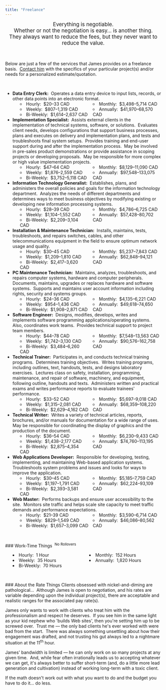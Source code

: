 ```yaml
---
title: "Freelance"
---
```


<div style="text-align: center;">
  <span style="font-size: larger;">
    Everything is negotiable.<br />
    Whether or not the negotiation is easy&hellip; is another thing.<br />
    They always want to reduce the fees, but they never want to reduce the value.
  </span><br />
  &nbsp;<br />
  &nbsp;
</div>

Below are just a few of the services that James provides on a freelance basis.&nbsp; <a href="{{ site.url }}/contact" rel="me" title="">Contact him</a> with
the specifics of your particular project(s) and/or needs for a personalized estimate/quotation.

<p>&nbsp;</p>
<ul>
  <li>
    <span style="font-weight: bolder;">Data Entry Clerk:</span>&nbsp; Operates a data entry device to input lists, records, or other data points into an
    electronic format.
    <ul style="-moz-columns: 2; -webkit-columns: 2; columns: 2; list-style-position: inside;">
      <li>Hourly:&nbsp; $20&#8211;33 CAD</li>
      <li>Weekly:&nbsp; $807&#8211;1,319 CAD</li>
      <li>Bi-Weekly:&nbsp; $1,614&#8211;2,637 CAD</li>
      <li>Monthly:&nbsp; $3,498&#8211;5,714 CAD</li>
      <li>Annually:&nbsp; $41,970&#8211;68,570 CAD</li>
    </ul>
  </li>
  <li>
    <span style="font-weight: bolder;">Implementation Specialist:</span>&nbsp; Assists external clients in the implementation of technical systems,
    software, or solutions.&nbsp; Evaluates client needs, develops configurations that support business processes, plans and executes on delivery and
    implementation plans, and tests and troubleshoots final system setups.&nbsp; Provides training and end-user support during and after the implementation
    process.&nbsp; May be involved in pre-sales product demonstrations or provide assistance in scoping projects or developing proposals.&nbsp; May be
    responsible for more complex or high value implementation projects.
    <ul style="-moz-columns: 2; -webkit-columns: 2; columns: 2; list-style-position: inside;">
      <li>Hourly:&nbsp; $47&#8211;64 CAD</li>
      <li>Weekly:&nbsp; $1,876&#8211;2,559 CAD</li>
      <li>Bi-Weekly:&nbsp; $3,752&#8211;5,118 CAD</li>
      <li>Monthly:&nbsp; $8,129&#8211;11,090 CAD</li>
      <li>Annually:&nbsp; $97,548&#8211;133,075 CAD</li>
    </ul>
  </li>
  <li>
    <span style="font-weight: bolder;">Information Technology Generalist:</span>&nbsp; Establishes, plans, and administers the overall policies and goals
    for the information technology department.&nbsp; Analyzes the needs of different departments and determines ways to meet business objectives by
    modifying existing or developing new information processing systems.
    <ul style="-moz-columns: 2; -webkit-columns: 2; columns: 2; list-style-position: inside;">
      <li>Hourly:&nbsp; $28&#8211;39 CAD</li>
      <li>Weekly:&nbsp; $1,104&#8211;1,552 CAD</li>
      <li>Bi-Weekly:&nbsp; $2,209&#8211;3,104 CAD</li>
      <li>Monthly:&nbsp; $4,786&#8211;6,725 CAD</li>
      <li>Annually:&nbsp; $57,428&#8211;80,702 CAD</li>
    </ul>
  </li>
  <li>
    <span style="font-weight: bolder;">Installation &amp; Maintenance Technician:</span>&nbsp; Installs, maintains, tests, troubleshoots, and repairs
    switches, cables, and other telecommunications equipment in the field to ensure optimum network usage and quality.
    <ul style="-moz-columns: 2; -webkit-columns: 2; columns: 2; list-style-position: inside;">
      <li>Hourly:&nbsp; $30&#8211;45 CAD</li>
      <li>Weekly:&nbsp; $1,209&#8211;1,810 CAD</li>
      <li>Bi-Weekly:&nbsp; $2,417&#8211;3,620 CAD</li>
      <li>Monthly:&nbsp; $5,237&#8211;7,843 CAD</li>
      <li>Annually:&nbsp; $62,848&#8211;94,121 CAD</li>
    </ul>
  </li>
  <li>
    <span style="font-weight: bolder;">PC Maintenance Technician:</span>&nbsp; Maintains, analyzes, troubleshoots, and repairs computer systems, hardware
    and computer peripherals.&nbsp; Documents, maintains, upgrades or replaces hardware and software systems.&nbsp; Supports and maintains user account
    information including rights, security and systems groups.
    <ul style="-moz-columns: 2; -webkit-columns: 2; columns: 2; list-style-position: inside;">
      <li>Hourly:&nbsp; $24&#8211;36 CAD</li>
      <li>Weekly:&nbsp; $954&#8211;1,436 CAD</li>
      <li>Bi-Weekly:&nbsp; $1,908&#8211;2,871 CAD</li>
      <li>Monthly:&nbsp; $4,135&#8211;6,221 CAD</li>
      <li>Annually:&nbsp; $49,618&#8211;74,650 CAD</li>
    </ul>
  </li>
  <li>
    <span style="font-weight: bolder;">Software Engineer:</span>&nbsp; Designs, modifies, develops, writes and implements software programming
    applications/operating systems.&nbsp; Also, coordinates work teams.&nbsp; Provides technical support to project team members.
    <ul style="-moz-columns: 2; -webkit-columns: 2; columns: 2; list-style-position: inside;">
      <li>Hourly:&nbsp; $44&#8211;78 CAD</li>
      <li>Weekly:&nbsp; $1,742&#8211;3,130 CAD</li>
      <li>Bi-Weekly:&nbsp; $3,484&#8211;6,260 CAD</li>
      <li>Monthly:&nbsp; $7,548&#8211;13,563 CAD</li>
      <li>Annually:&nbsp; $90,576&#8211;162,758 CAD</li>
    </ul>
  </li>
  <li>
    <span style="font-weight: bolder;">Technical Trainer:</span>&nbsp; Participates in, and conducts technical training programs.&nbsp; Determines training
    objectives.&nbsp; Writes training programs, including outlines, text, handouts, tests, and designs laboratory exercises.&nbsp; Lectures class on safety,
    installation, programming, maintenance, and repair of software, machinery, and equipment, following outline, handouts and texts.&nbsp; Administers
    written and practical exams and writes performance reports to evaluate trainees' performance.
    <ul style="-moz-columns: 2; -webkit-columns: 2; columns: 2; list-style-position: inside;">
      <li>Hourly:&nbsp; $33&#8211;52 CAD</li>
      <li>Weekly:&nbsp; $1,315&#8211;2,081 CAD</li>
      <li>Bi-Weekly:&nbsp; $2,629&#8211;4,162 CAD</li>
      <li>Monthly:&nbsp; $5,697&#8211;9,018 CAD</li>
      <li>Annually:&nbsp; $68,359&#8211;108,220 CAD</li>
    </ul>
  </li>
  <li>
    <span style="font-weight: bolder;">Technical Writer:</span>&nbsp; Writes a variety of technical articles, reports, brochures, and/or manuals for
    documentation for a wide range of uses.&nbsp; May be responsible for coordinating the display of graphics and the production of the document.
    <ul style="-moz-columns: 2; -webkit-columns: 2; columns: 2; list-style-position: inside;">
      <li>Hourly:&nbsp; $36&#8211;54 CAD</li>
      <li>Weekly:&nbsp; $1,438&#8211;2,177 CAD</li>
      <li>Bi-Weekly:&nbsp; $2,875&#8211;4,354 CAD</li>
      <li>Monthly:&nbsp; $6,230&#8211;9,433 CAD</li>
      <li>Annually:&nbsp; $74,760&#8211;113,195 CAD</li>
    </ul>
  </li>
  <li>
    <span style="font-weight: bolder;">Web Applications Developer:</span>&nbsp; Responsible for developing, testing, implementing, and maintaining Web-based
    application systems.&nbsp; Troubleshoots system problems and issues and looks for ways to improve the application.
    <ul style="-moz-columns: 2; -webkit-columns: 2; columns: 2; list-style-position: inside;">
      <li>Hourly:&nbsp; $30&#8211;45 CAD</li>
      <li>Weekly:&nbsp; $1,197&#8211;1,791 CAD</li>
      <li>Bi-Weekly:&nbsp; $2,393&#8211;3,581 CAD</li>
      <li>Monthly:&nbsp; $5,185&#8211;7,759 CAD</li>
      <li>Annually:&nbsp; $62,224&#8211;93,109 CAD</li>
    </ul>
  </li>
  <li>
    <span style="font-weight: bolder;">Web Master:</span>&nbsp; Performs backups and ensure user accessibility to the site.&nbsp; Monitors site traffic and
    helps scale site capacity to meet traffic demands and performance expectations.
    <ul style="-moz-columns: 2; -webkit-columns: 2; columns: 2; list-style-position: inside;">
      <li>Hourly:&nbsp; $21&#8211;39 CAD</li>
      <li>Weekly:&nbsp; $829&#8211;1,549 CAD</li>
      <li>Bi-Weekly:&nbsp; $1,657&#8211;3,099 CAD</li>
      <li>Monthly:&nbsp; $3,590&#8211;6,714 CAD</li>
      <li>Annually:&nbsp; $46,086&#8211;80,562 CAD</li>
    </ul>
  </li>
</ul>

<p>&nbsp;</p>
### Work-Time Things&nbsp; <sup>No Rollovers</sup>
<ul style="-moz-columns: 2; -webkit-columns: 2; columns: 2; list-style-position: inside;">
  <li>Hourly:&nbsp; 1 Hour</li>
  <li>Weekly:&nbsp; 35 Hours</li>
  <li>Bi-Weekly:&nbsp; 70 Hours</li>
  <li>Monthly:&nbsp; 152 Hours</li>
  <li>Annually:&nbsp; 1,820 Hours</li>
</ul>

<p>&nbsp;</p>
### About the Rate Things
Clients obsessed with nickel-and-diming are pathological&hellip;&nbsp; Although James is open to negotiation, and his rates are variable depending upon the
individual project(s), there are acceptable and realistic ranges for the associated pay rate(s).

James only wants to work with clients who treat him with the professionalism and respect he deserves.&nbsp; If you see him in the same light as your kid
nephew who 'builds Web sites', then you're setting him up to be screwed over.&nbsp; Trust me &#8212; the only bad clients he's ever worked with were bad
from the start.&nbsp; There was always something unsettling about how their engagement was drafted, and not trusting his gut always led to a nightmare
situation at the 11<sup>th</sup> hour.

James' bandwidth is limited &#8212; he can only work on so many projects at any given time.&nbsp; And, while fear often irrationally leads us to accepting
whatever we can get, it's always better to suffer short-term (and, do a little more lead generation and cultivation) instead of working long-term with a
toxic client.

If the math doesn't work out with what you want to do and the budget you have to do it&hellip; do less.
